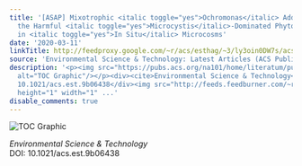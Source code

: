```yaml
---
title: '[ASAP] Mixotrophic <italic toggle="yes">Ochromonas</italic> Addition Improves
  the Harmful <italic toggle="yes">Microcystis</italic>-Dominated Phytoplankton Community
  in <italic toggle="yes">In Situ</italic> Microcosms'
date: '2020-03-11'
linkTitle: http://feedproxy.google.com/~r/acs/esthag/~3/ly3oin0DW7s/acs.est.9b06438
source: 'Environmental Science & Technology: Latest Articles (ACS Publications)'
description: '<p><img src="https://pubs.acs.org/na101/home/literatum/publisher/achs/journals/content/esthag/0/esthag.ahead-of-print/acs.est.9b06438/20200311/images/medium/es9b06438_0007.gif"
  alt="TOC Graphic"/></p><div><cite>Environmental Science & Technology</cite></div><div>DOI:
  10.1021/acs.est.9b06438</div><img src="http://feeds.feedburner.com/~r/acs/esthag/~4/ly3oin0DW7s"
  height="1" width="1" ...'
disable_comments: true
---
```

<p><img src="https://pubs.acs.org/na101/home/literatum/publisher/achs/journals/content/esthag/0/esthag.ahead-of-print/acs.est.9b06438/20200311/images/medium/es9b06438_0007.gif" alt="TOC Graphic"/></p><div><cite>Environmental Science & Technology</cite></div><div>DOI: 10.1021/acs.est.9b06438</div><img src="http://feeds.feedburner.com/~r/acs/esthag/~4/ly3oin0DW7s" height="1" width="1" ...